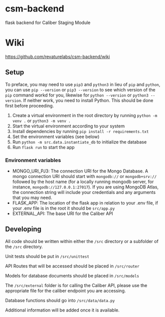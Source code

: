 # csm-backend
flask backend for Caliber Staging Module

# Wiki
https://github.com/revaturelabs/csm-backend/wiki

## Setup
To preface, you may need to use `pip3` and `python3` in lieu of `pip` and `python`, you can use `pip --version` or `pip3 --version` to see which version of the `pip` command workd for you, likewise for `python --version` or `python3 --version`. If neither work, you need to install Python. This should be done first before proceeding.

1. Create a virtual environment in the root directory by running `python -m venv .` or `python3 -m venv .`
2. Start the virtual environment according to your system
3. Install dependencies by running `pip install -r requirements.txt`
4. Set the environment variables (see below)
5. Run `python -m src.data.instantiate_db` to initialize the database
6. Run `flask run` to start the app

### Environment variables
* MONGO_URI_PJ3: The connection URI for the Mongo Database. A mongo connection URI should start with `mongodb://` or `mongodb+srv://` followed by the host name (for a locally running mongodb server, for instance, `mongodb://127.0.0.1:27017`). If you are using MongoDB Atlas, the connection string will include your credentials and any arguments that you may need.
* FLASK_APP: The location of the flask app in relation to your .env file, if your .env file is in the root it should be `src/app.py`
* EXTERNAL_API: The base URI for the Caliber API

## Developing
All code should be written within either the `/src` directory or a subfolder of the `/src` directory.

Unit tests should be put in `/src/unittest`

API Routes that will be accessed should be placed in `/src/router`

Models for database documents should be placed in `/src/models`

The `/src/external` folder is for calling the Caliber API, please use the appropriate file for the caliber endpoint you are accessing.

Database functions should go into `/src/data/data.py`

Additional information will be added once it is available.
